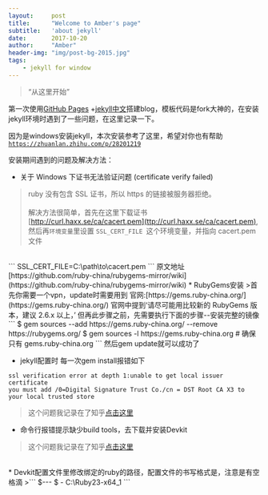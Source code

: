 ```yaml
---
layout:     post
title:      "Welcome to Amber's page"
subtitle:   'about jekyll'
date:       2017-10-20
author:     "Amber"
header-img: "img/post-bg-2015.jpg"
tags:
    - jekyll for window
---
```


> “从这里开始”

第一次使用[GitHub Pages](https://pages.github.com/) +[jekyll中文](http://jekyllcn.com/)搭建blog，模板代码是fork大神的，在安装jekyll环境时遇到了一些问题，在这里记录一下。

因为是windows安装jekyll，本次安装参考了这里，希望对你也有帮助[` https://zhuanlan.zhihu.com/p/28201219 ` ](https://zhuanlan.zhihu.com/p/28201219)

安装期间遇到的问题及解决方法：

* 关于 Windows 下证书无法验证问题 (certificate verify failed)
> ruby 没有包含 SSL 证书，所以 https 的链接被服务器拒绝。<br><br>
解决方法很简单，首先在这里下载证书 [http://curl.haxx.se/ca/cacert.pem](ttp://curl.haxx.se/ca/cacert.pem), 然后再`环境变量`里设置 `SSL_CERT_FILE `这个环境变量，并指向 cacert.pem 文件
<br>
```
SSL_CERT_FILE=C:\path\to\cacert.pem
```
原文地址 [https://github.com/ruby-china/rubygems-mirror/wiki](https://github.com/ruby-china/rubygems-mirror/wiki)
* RubyGems安装
>首先你需要一个vpn，update时需要用到  
官网:[https://gems.ruby-china.org/](https://gems.ruby-china.org/)
官网中提到‘请尽可能用比较新的 RubyGems 版本，建议 2.6.x 以上，’
但再此步骤之前，先需要执行下面的步骤--安装完整的镜像
```
$ gem sources --add https://gems.ruby-china.org/ --remove https://rubygems.org/
$ gem sources -l
https://gems.ruby-china.org
# 确保只有 gems.ruby-china.org
```
然后gem update就可以成功了

* jekyll配置时 每一次gem install报错如下
```
ssl verification error at depth 1:unable to get local issuer certificate  
you must add /0=Digital Signature Trust Co./cn = DST Root CA X3 to your local trusted store
```
> 这个问题我记录在了知乎[点击这里](https://www.zhihu.com/question/66452718/answer/242828351)
* 命令行报错提示缺少build tools，去下载并安装Devkit
>这个问题我记录在了知乎[点击这里](https://www.zhihu.com/question/66452718/answer/242828351)
<br>
* Devkit配置文件里修改绑定的ruby的路径，配置文件的书写格式是，注意是有空格滴
>```
  $---
  $ - C:\Ruby23-x64_1
```
